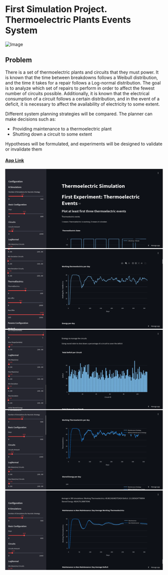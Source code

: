 # First Simulation Project. Thermoelectric Plants Events System

![Image](assets/AI-Sim-Project.jpg)

## Problem

There is a set of thermoelectric plants and circuits that they must power. It is known that the time between breakdowns follows a Weibull distribution, and the time it takes for a repair follows a Log-normal distribution. The goal is to analyze which set of repairs to perform in order to affect the fewest number of circuits possible. Additionally, it is known that the electrical consumption of a circuit follows a certain distribution, and in the event of a deficit, it is necessary to affect the availability of electricity to some extent.

Different system planning strategies will be compared. The planner can make decisions such as:

- Providing maintenance to a thermoelectric plant
- Shutting down a circuit to some extent

Hypotheses will be formulated, and experiments will be designed to validate or invalidate them

#### [App Link](https://simulatethermoelectrics.streamlit.app/)

![App Example](assets/app.png)
![App Example](assets/app2.png)
![App Example](assets/app3.png)
![App Example](assets/app4.png)
![App Example](assets/app5.png)